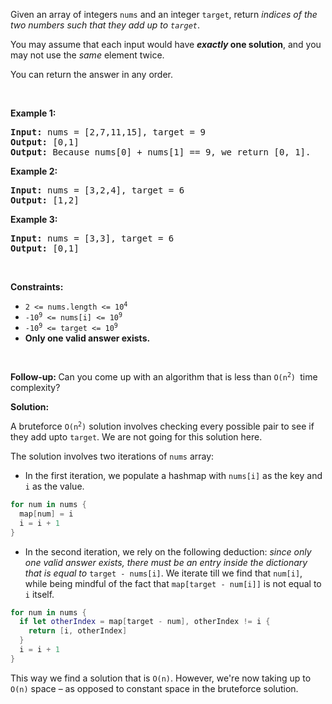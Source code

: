 <div><p>Given an array of integers <code>nums</code>&nbsp;and an integer <code>target</code>, return <em>indices of the two numbers such that they add up to <code>target</code></em>.</p><p>You may assume that each input would have <strong><em>exactly</em> one solution</strong>, and you may not use the <em>same</em> element twice.</p>

<p>You can return the answer in any order.</p>

<p>&nbsp;</p>
<p><strong>Example 1:</strong></p>

<pre><strong>Input:</strong> nums = [2,7,11,15], target = 9
<strong>Output:</strong> [0,1]
<strong>Output:</strong> Because nums[0] + nums[1] == 9, we return [0, 1].
</pre>


<p><strong>Example 2:</strong></p>

<pre><strong>Input:</strong> nums = [3,2,4], target = 6
<strong>Output:</strong> [1,2]
</pre>


<p><strong>Example 3:</strong></p>

<pre><strong>Input:</strong> nums = [3,3], target = 6
<strong>Output:</strong> [0,1]
</pre>


<p>&nbsp;</p>
<p><strong>Constraints:</strong></p>

<ul>
    <li><code>2 &lt;= nums.length &lt;= 10<sup>4</sup></code></li>
    <li><code>-10<sup>9</sup> &lt;= nums[i] &lt;= 10<sup>9</sup></code></li>
    <li><code>-10<sup>9</sup> &lt;= target &lt;= 10<sup>9</sup></code></li>
    <li><strong>Only one valid answer exists.</strong></li>
</ul>


<p>&nbsp;</p>

<strong>Follow-up:&nbsp;</strong>Can you come up with an algorithm that is less than&nbsp;<code>O(n<sup>2</sup>)&nbsp;</code>time complexity?

**Solution:**

A bruteforce <code>O(n<sup>2</sup>)</code> solution involves checking every possible pair to see if they add upto `target`. We are not going for this solution here. 

The solution involves two iterations of `nums` array: 

- In the first iteration, we populate a hashmap with `nums[i]` as the key and `i` as the value. 

```swift
for num in nums {
  map[num] = i
  i = i + 1
}
```

- In the second iteration, we rely on the following deduction: *since only one valid answer exists, there must be an entry inside the dictionary that is equal to* `target - nums[i]`. We iterate till we find that `num[i]`, while being mindful of the fact that `map[target - num[i]]` is not equal to `i` itself.

```swift
for num in nums {
  if let otherIndex = map[target - num], otherIndex != i {
    return [i, otherIndex]
  }
  i = i + 1
}
```
This way we find a solution that is `O(n)`. However, we're now taking up to `O(n)` space – as opposed to constant space in the bruteforce solution. 

